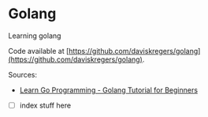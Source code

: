 # Golang 

Learning golang

Code available at [https://github.com/daviskregers/golang](https://github.com/daviskregers/golang).

Sources:
- [Learn Go Programming - Golang Tutorial for Beginners](https://www.youtube.com/watch?v=YS4e4q9oBaU)

- [ ] index stuff here